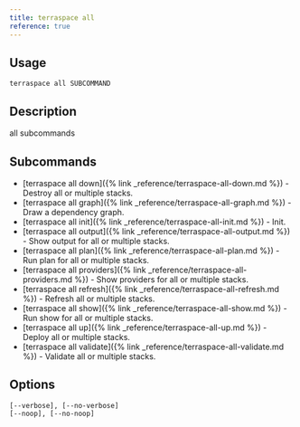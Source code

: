 ```yaml
---
title: terraspace all
reference: true
---
```


## Usage

    terraspace all SUBCOMMAND

## Description

all subcommands

## Subcommands

* [terraspace all down]({% link _reference/terraspace-all-down.md %}) - Destroy all or multiple stacks.
* [terraspace all graph]({% link _reference/terraspace-all-graph.md %}) - Draw a dependency graph.
* [terraspace all init]({% link _reference/terraspace-all-init.md %}) - Init.
* [terraspace all output]({% link _reference/terraspace-all-output.md %}) - Show output for all or multiple stacks.
* [terraspace all plan]({% link _reference/terraspace-all-plan.md %}) - Run plan for all or multiple stacks.
* [terraspace all providers]({% link _reference/terraspace-all-providers.md %}) - Show providers for all or multiple stacks.
* [terraspace all refresh]({% link _reference/terraspace-all-refresh.md %}) - Refresh all or multiple stacks.
* [terraspace all show]({% link _reference/terraspace-all-show.md %}) - Run show for all or multiple stacks.
* [terraspace all up]({% link _reference/terraspace-all-up.md %}) - Deploy all or multiple stacks.
* [terraspace all validate]({% link _reference/terraspace-all-validate.md %}) - Validate all or multiple stacks.

## Options

```
[--verbose], [--no-verbose]  
[--noop], [--no-noop]        
```

